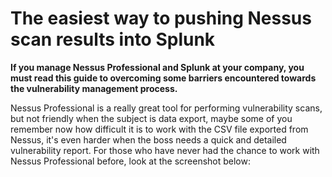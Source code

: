 # The easiest way to pushing Nessus scan results into Splunk

**If you manage Nessus Professional and Splunk at your company, you must read this guide to overcoming some barriers encountered towards the vulnerability management process.**

Nessus Professional is a really great tool for performing vulnerability scans, but not friendly when the subject is data export, maybe some of you remember now how difficult it is to work with the CSV file exported from Nessus, it's even harder when the boss needs a quick and detailed vulnerability report. For those who have never had the chance to work with Nessus Professional before, look at the screenshot below:

